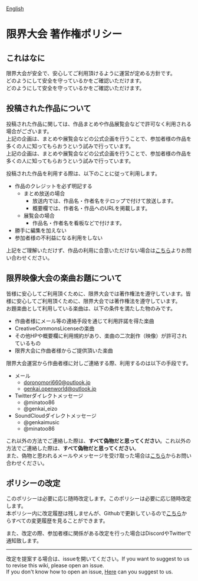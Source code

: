 [English](../en/COPYRIGHT_POLICY.md)

# 限界大会 著作権ポリシー

## これはなに

限界大会が安全で、安心してご利用頂けるように運営が定める方針です。      
どのようにして安全を守っているかをご確認いただけます。      
どのようにして安全を守っているかをご確認いただけます。

## 投稿された作品について

投稿された作品に関しては、作品まとめや作品展覧会などで許可なく利用される場合がございます。   
上記の企画は、まとめや展覧会などの公式企画を行うことで、参加者様の作品を多くの人に知ってもらおうという試みで行っています。   
上記の企画は、まとめや展覧会などの公式企画を行うことで、参加者様の作品を多くの人に知ってもらおうという試みで行っています。

投稿された作品を利用する際は、以下のことに従って利用します。

- 作品のクレジットを必ず明記する
    - まとめ放送の場合
        - 放送内では、作品名・作者名をテロップで付けて放送します。
        - 概要欄では、作者名・作品へのURLを掲載します。
    - 展覧会の場合
        - 作品名・作者名を看板などで付けます。
- 勝手に編集を加えない
- 参加者様の不利益になる利用をしない

上記をご理解いただけず、作品の利用に合意いただけない場合は[こちら](https://forms.gle/72egNqvJMwGytmat5)よりお問い合わせください。


## 限界映像大会の楽曲お題について

皆様に安心してご利用頂くために、限界大会では著作権法を遵守しています。皆様に安心してご利用頂くために、限界大会では著作権法を遵守しています。      
お題楽曲として利用している楽曲は、以下の条件を満たした物のみです。

- 作曲者様にメール等の連絡手段を通じて利用許諾を得た楽曲
- CreativeCommonsLicenseの楽曲
- その他HPや概要欄に利用規約があり、楽曲の二次創作（映像）が許可されているもの
- 限界大会に作曲者様からご提供頂いた楽曲

限界大会運営から作曲者様に対しご連絡する際、利用するのは以下の手段です。

- メール
    - doronomori660@outlook.jp
    - genkai.openworld@outlook.jp
- Twitterダイレクトメッセージ
    - @minatoo86
    - @genkai_eizo
- SoundCloudダイレクトメッセージ
    - @genkaimusic
    - @minatoo86

これ以外の方法でご連絡した際は、**すべて偽物だと思ってください**。これ以外の方法でご連絡した際は、**すべて偽物だと思ってください**。         
また、偽物と思われるメールやメッセージを受け取った場合は[こちら](https://forms.gle/72egNqvJMwGytmat5)からお問い合わせください。

## ポリシーの改定

このポリシーは必要に応じ随時改定します。このポリシーは必要に応じ随時改定します。    
本ポリシー内に改定履歴は残しませんが、Githubで更新しているので[こちら](https://github.com/Chipsnet/projectgenkai-web/commits/master/doc/COPYRIGHT_POLICY_ja.md)からすべての変更履歴を見ることができます。

また、改定の際、参加者様に関係がある改定を行った場合はDiscordやTwitterで通知致します。

----

改定を提案する場合は、issueを開いてください。If you want to suggest to us to revise this wiki, please open an issue.   
If you don't know how to open an issue, [Here](https://forms.gle/oq32ftHWYsapNHgg7) can you suggest to us.

